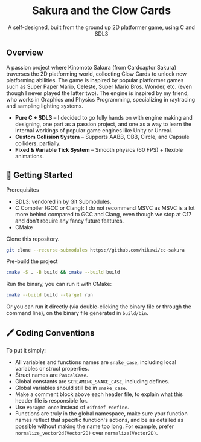 <div align="center">

# Sakura and the Clow Cards

A self-designed, built from the ground up 2D platformer game, using C and SDL3

</div>

## Overview

A passion project where Kinomoto Sakura (from Cardcaptor Sakura) traverses the 2D platforming world, collecting Clow Cards to unlock new platforming abilities. The game is inspired by popular platformer games such as Super Paper Mario, Celeste, Super Mario Bros. Wonder, etc. (even though I never played the latter two). The engine is inspired by my friend, who works in Graphics and Physics Programming, specializing in raytracing and sampling lighting systems.

- **Pure C + SDL3** – I decided to go fully hands on with engine making and designing, one part as a passion project, and one as a way to learn the internal workings of popular game engines like Unity or Unreal.
- **Custom Collision System** – Supports AABB, OBB, Circle, and Capsule colliders, partially.
- **Fixed & Variable Tick System** – Smooth physics (60 FPS) + flexible animations.

## 🚀 Getting Started

Prerequisites

- SDL3: vendored in by Git Submodules.
- C Compiler (GCC or Clang): I do not recommend MSVC as MSVC is a lot more behind compared to GCC and Clang, even though we stop at C17 and don't require any fancy future features.
- CMake

Clone this repository.

```bash
git clone --recurse-submodules https://github.com/hikawi/cc-sakura
```

Pre-build the project

```bash
cmake -S . -B build && cmake --build build
```

Run the binary, you can run it with CMake:

```bash
cmake --build build --target run
```

Or you can run it directly (via double-clicking the binary file or through the command line), on the binary file generated in `build/bin`.

## 🖊️ Coding Conventions

To put it simply:

- All variables and functions names are `snake_case`, including local variables or struct properties.
- Struct names are `PascalCase`.
- Global constants are `SCREAMING_SNAKE_CASE`, including defines.
- Global variables should still be in `snake_case`.
- Make a comment block above each header file, to explain what this header file is responsible for.
- Use `#pragma once` instead of `#ifndef #define`.
- Functions are truly in the global namespace, make sure your function names reflect that specific function's actions, and be as detailed as possible without making the name too long. For example, prefer `normalize_vector2d(Vector2D)` over `normalize(Vector2D)`.
